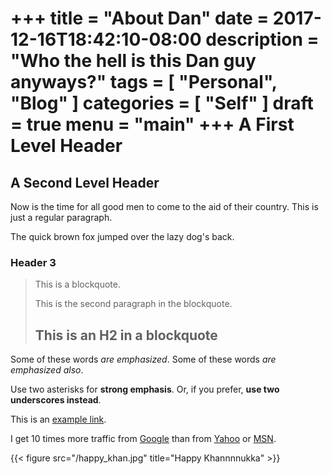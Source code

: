 +++
title = "About Dan"
date = 2017-12-16T18:42:10-08:00
description = "Who the hell is this Dan guy anyways?"
tags = [ "Personal", "Blog" ]
categories = [ "Self" ]
draft = true
menu = "main"
+++
A First Level Header
====================

A Second Level Header
---------------------

Now is the time for all good men to come to
the aid of their country. This is just a
regular paragraph.

The quick brown fox jumped over the lazy
dog's back.

### Header 3

> This is a blockquote.
>
> This is the second paragraph in the blockquote.
>
> ## This is an H2 in a blockquote

Some of these words *are emphasized*.
Some of these words _are emphasized also_.

Use two asterisks for **strong emphasis**.
Or, if you prefer, __use two underscores instead__.

This is an [example link](http://example.com/).

I get 10 times more traffic from [Google][1] than from
[Yahoo][2] or [MSN][3].

[1]: http://google.com/        "Google"
[2]: http://search.yahoo.com/  "Yahoo Search"
[3]: http://search.msn.com/    "MSN Search"

{{< figure src="/happy_khan.jpg" title="Happy Khannnnukka" >}}
